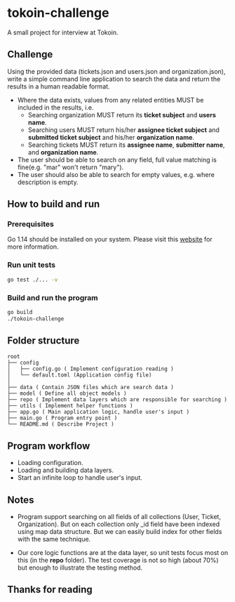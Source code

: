 # tokoin-challenge

A small project for interview at Tokoin.

## Challenge

Using the provided data (tickets.json and users.json and organization.json), write a simple command line application to search the data and return the results in a human readable format.

* Where the data exists, values from any related entities MUST be included in the results, i.e.
  * Searching organization MUST return its **ticket subject** and **users name**.
  * Searching users MUST return his/her **assignee ticket subject** and **submitted ticket subject** and his/her **organization name**.
  * Searching tickets MUST return its **assignee name**, **submitter name**, and **organization name**.
* The user should be able to search on any field, full value matching is fine(e.g. "mar" won't return "mary").
* The user should also be able to search for empty values, e.g. where description is empty.

## How to build and run

### Prerequisites

Go 1.14 should be installed on your system. Please visit this [website](https://golang.org/) for more information.

### Run unit tests

```bash
go test ./... -v
```

### Build and run the program

```bash
go build
./tokoin-challenge
```

## Folder structure

```text
root
├── config
│   ├── config.go ( Implement configuration reading )
│   └── default.toml (Application config file)
│
├── data ( Contain JSON files which are search data )
├── model ( Define all object models )
├── repo ( Implement data layers which are responsible for searching )
├── utils ( Implement helper functions )
├── app.go ( Main application logic, handle user's input )
├── main.go ( Program entry point )
└── README.md ( Describe Project )
```

## Program workflow

* Loading configuration.
* Loading and building data layers.
* Start an infinite loop to handle user's input.

## Notes

* Program support searching on all fields of all collections (User, Ticket, Organization). But on each collection only _id field have been indexed using map data structure. But we can easily build index for other fields with the same technique.

* Our core logic functions are at the data layer, so unit tests focus most on this (in the **repo** folder). The test coverage is not so high (about 70%) but enough to illustrate the testing method.

## Thanks for reading